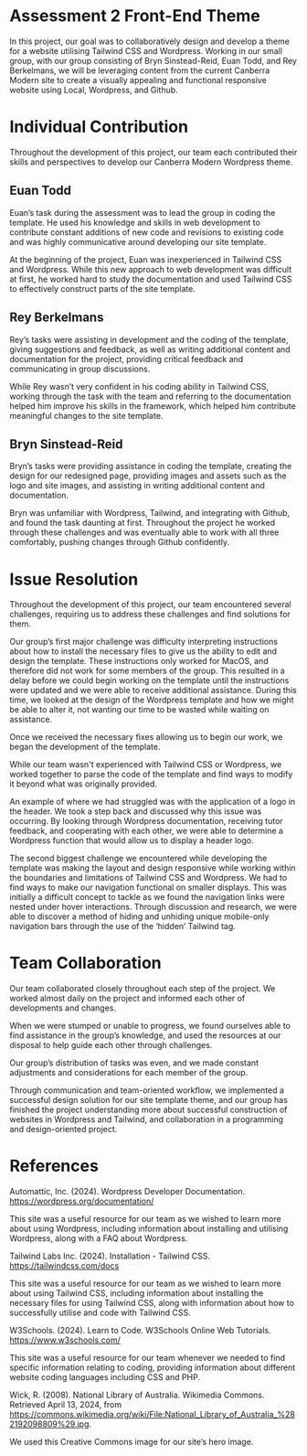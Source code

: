 # Assessment 2 Front-End Theme

In this project, our goal was to collaboratively design and develop a theme for a website utilising Tailwind CSS and Wordpress. Working in our small group, with our group consisting of Bryn Sinstead-Reid, Euan Todd, and Rey Berkelmans, we will be leveraging content from the current Canberra Modern site to create a visually appealing and functional responsive website using Local, Wordpress, and Github.

# Individual Contribution

Throughout the development of this project, our team each contributed their skills and perspectives to develop our Canberra Modern Wordpress theme.

## Euan Todd

Euan’s task during the assessment was to lead the group in coding the template. He used his knowledge and skills in web development to contribute constant additions of new code and revisions to existing code and was highly communicative around developing our site template.

At the beginning of the project, Euan was inexperienced in Tailwind CSS and Wordpress. While this new approach to web development was difficult at first, he worked hard to study the documentation and used Tailwind CSS to effectively construct parts of the site template.

## Rey Berkelmans

Rey’s tasks were assisting in development and the coding of the template, giving suggestions and feedback, as well as writing additional content and documentation for the project, providing critical feedback and communicating in group discussions. 

While Rey wasn’t very confident in his coding ability in Tailwind CSS, working through the task with the team and referring to the documentation helped him improve his skills in the framework, which helped him contribute meaningful changes to the site template.

## Bryn Sinstead-Reid

Bryn’s tasks were providing assistance in coding the template, creating the design for our redesigned page, providing images and assets such as the logo and site images, and assisting in writing additional content and documentation.

Bryn was unfamiliar with Wordpress, Tailwind, and integrating with Github, and found the task daunting at first. Throughout the project he worked through these challenges and was eventually able to work with all three comfortably, pushing changes through Github confidently.

# Issue Resolution

Throughout the development of this project, our team encountered several challenges, requiring us to address these challenges and find solutions for them.

Our group’s first major challenge was difficulty interpreting instructions about how to install the necessary files to give us the ability to edit and design the template. These instructions only worked for MacOS, and therefore did not work for some members of the group. This resulted in a delay before we could begin working on the template until the instructions were updated and we were able to receive additional assistance. During this time, we looked at the design of the Wordpress template and how we might be able to alter it, not wanting our time to be wasted while waiting on assistance. 

Once we received the necessary fixes allowing us to begin our work, we began the development of the template.

While our team wasn't experienced with Tailwind CSS or Wordpress, we worked together to parse the code of the template and find ways to modify it beyond what was originally provided.

An example of where we had struggled was with the application of a logo in the header. We took a step back and discussed why this issue was occurring. By looking through Wordpress documentation, receiving tutor feedback, and cooperating with each other, we were able to determine a Wordpress function that would allow us to display a header logo.

The second biggest challenge we encountered while developing the template was making the layout and design responsive while working within the boundaries and limitations of Tailwind CSS and Wordpress. We had to find ways to make our navigation functional on smaller displays. This was initially a difficult concept to tackle as we found the navigation links were nested under hover interactions. Through discussion and research, we were able to discover a method of hiding and unhiding unique mobile-only navigation bars through the use of the ‘hidden’ Tailwind tag.

# Team Collaboration

Our team collaborated closely throughout each step of the project. We worked almost daily on the project and informed each other of developments and changes. 

When we were stumped or unable to progress, we found ourselves able to find assistance in the group’s knowledge, and used the resources at our disposal to help guide each other through challenges.

Our group’s distribution of tasks was even, and we made constant adjustments and considerations for each member of the group.

Through communication and team-oriented workflow, we implemented a successful design solution for our site template theme, and our group has finished the project understanding more about successful construction of websites in Wordpress and Tailwind, and collaboration in a programming and design-oriented project.

# References

Automattic, Inc. (2024). Wordpress Developer Documentation.
https://wordpress.org/documentation/

This site was a useful resource for our team as we wished to learn more about using Wordpress, including information about installing and utilising Wordpress, along with a FAQ about Wordpress.

Tailwind Labs Inc. (2024). Installation - Tailwind CSS. 
https://tailwindcss.com/docs 

This site was a useful resource for our team as we wished to learn more about using Tailwind CSS, including information about installing the necessary files for using Tailwind CSS, along with information about how to successfully utilise and code with Tailwind CSS.

W3Schools. (2024). Learn to Code. W3Schools Online Web Tutorials. https://www.w3schools.com/ 

This site was a useful resource for our team whenever we needed to find specific information relating to coding, providing information about different website coding languages including CSS and PHP.

Wick, R. (2008). National Library of Australia. Wikimedia Commons. Retrieved April 13, 2024, from https://commons.wikimedia.org/wiki/File:National_Library_of_Australia_%282192098809%29.jpg. 

We used this Creative Commons image for our site’s hero image.

